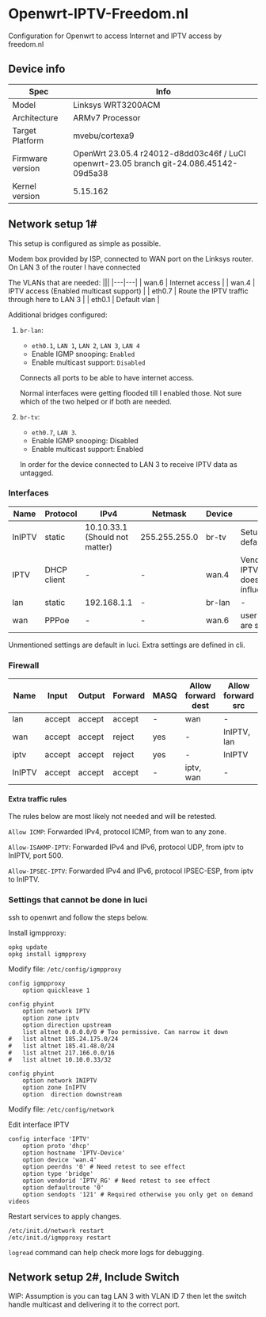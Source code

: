 # Openwrt-IPTV-Freedom.nl

Configuration for Openwrt to access Internet and IPTV access by freedom.nl

## Device info

| Spec             | Info          |
| ---------------- | ------------------ |
| Model            | Linksys WRT3200ACM |
| Architecture     | ARMv7 Processor   |
| Target Platform  | mvebu/cortexa9    |
| Firmware version | OpenWrt 23.05.4 r24012-d8dd03c46f / LuCI openwrt-23.05 branch git-24.086.45142-09d5a38 |
| Kernel version   | 5.15.162  |

## Network setup 1#

This setup is configured as simple as possible.

Modem box provided by ISP, connected to WAN port on the Linksys router.
On LAN 3 of the router I have connected

The VLANs that are needed:
|||
|---|---|
| wan.6 | Internet access |
| wan.4 | IPTV access (Enabled multicast support) |
| eth0.7 | Route the IPTV traffic through here to LAN 3 |
| eth0.1 | Default vlan |

Additional bridges configured:

1. `br-lan`:

   - `eth0.1`, `LAN 1`, `LAN 2`, `LAN 3`, `LAN 4`
   - Enable IGMP snooping: `Enabled`
   - Enable multicast support: `Disabled`

   Connects all ports to be able to have internet access.

   Normal interfaces were getting flooded till I enabled those. Not sure which of the two helped or if both are needed.

2. `br-tv`:

   - `eth0.7`, `LAN 3`.
   - Enable IGMP snooping: Disabled
   - Enable multicast support: Enabled

   In order for the device connected to LAN 3 to receive IPTV data as untagged.

### Interfaces

| Name | Protocol | IPv4 | Netmask | Device | Extra opt |
| ---  | -----    | -----|---------|--------|-----------|
|InIPTV| static   | 10.10.33.1 (Should not matter) | 255.255.255.0 | br-tv | Setup DHCP server, default settings |
| IPTV| DHCP client| - | - | wan.4 | Vender class: IPTV_RG (probably does not have an influence) |
|lan|static|192.168.1.1|-|br-lan|-|
|wan|PPPoe|-|-|wan.6|username/password are set|


Unmentioned settings are default in luci. Extra settings are defined in cli.

### Firewall

| Name | Input | Output | Forward | MASQ | Allow forward dest | Allow forward src |
|----|----|----|----|----|----|---|
|lan|accept|accept|accept|-|wan|-|
|wan|accept|accept|reject|yes|-|InIPTV, lan|
|iptv|accept|accept|reject|yes|-|InIPTV|
|InIPTV|accept|accept|accept|-|iptv, wan|-|

#### Extra traffic rules

The rules below are most likely not needed and will be retested.

`Allow ICMP`: Forwarded IPv4, protocol ICMP, from wan to any zone.

`Allow-ISAKMP-IPTV`: Forwarded IPv4 and IPv6, protocol UDP, from iptv to InIPTV, port 500.

`Allow-IPSEC-IPTV`: Forwarded IPv4 and IPv6, protocol IPSEC-ESP, from iptv to InIPTV.

### Settings that cannot be done in luci

ssh to openwrt and follow the steps below.

Install igmpproxy:

```
opkg update
opkg install igmpproxy
```

Modify file:
`/etc/config/igmpproxy`

```
config igmpproxy
	option quickleave 1

config phyint
	option network IPTV
	option zone iptv
	option direction upstream
	list altnet 0.0.0.0/0 # Too permissive. Can narrow it down
#	list altnet 185.24.175.0/24
#	list altnet 185.41.48.0/24
#	list altnet 217.166.0.0/16
#	list altnet 10.10.0.33/32

config phyint
	option network INIPTV
	option zone InIPTV
	option  direction downstream
```

Modify file:
`/etc/config/network`

Edit interface IPTV

```
config interface 'IPTV'
	option proto 'dhcp'
	option hostname 'IPTV-Device'
	option device 'wan.4'
	option peerdns '0' # Need retest to see effect
	option type 'bridge'
	option vendorid 'IPTV_RG' # Need retest to see effect
	option defaultroute '0'
	option sendopts '121' # Required otherwise you only get on demand videos
```

Restart services to apply changes.

```
/etc/init.d/network restart
/etc/init.d/igmpproxy restart
```

`logread` command can help check more logs for debugging.

## Network setup 2#, Include Switch

WIP: Assumption is you can tag LAN 3 with VLAN ID 7 then let the switch handle multicast and delivering it to the correct port.
